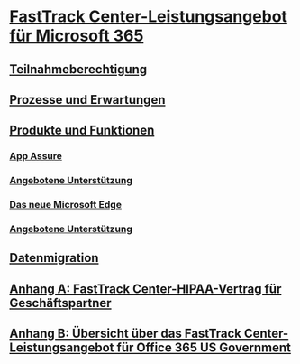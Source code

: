 # [FastTrack Center-Leistungsangebot für Microsoft 365](introduction.md)
## [Teilnahmeberechtigung](eligibility.md)
## [Prozesse und Erwartungen](process-and-expectations.md)
## [Produkte und Funktionen](products-and-capabilities.md)
### [App Assure](Win-10-app-assure.md)
### [Angebotene Unterstützung](Win-10-app-assure-assistance-offered.md)
### [Das neue Microsoft Edge](Win-10-microsoft-edge.md)
### [Angebotene Unterstützung](Win-10-microsoft-edge-assistance-offered.md)
## [Datenmigration](data-migration.md)
## [Anhang A: FastTrack Center-HIPAA-Vertrag für Geschäftspartner](O365-hipaa-business-associate-agreement.md)
## [Anhang B: Übersicht über das FastTrack Center-Leistungsangebot für Office 365 US Government](US-Gov-appendix-overview.md)


